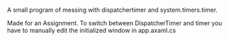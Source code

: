 A small program of messing with dispatchertimer and system.timers.timer.

Made for an Assignment.
To switch between DispatcherTimer and timer you have to manually edit the initialized window in app.axaml.cs
